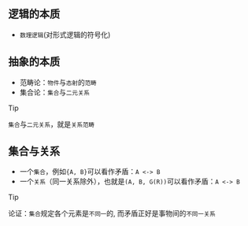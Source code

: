 ## 逻辑的本质

- `数理逻辑`(对形式逻辑的符号化)

## 抽象的本质

- 范畴论：`物件`与`态射`的`范畴`
- 集合论：`集合`与`二元关系`

> [!TIP]
> `集合`与`二元关系`，就是`关系范畴`


## 集合与关系

- 一个`集合`，例如`{A, B}`可以看作矛盾：`A <-> B`
- 一个`关系`（同一关系除外），也就是`(A, B, G(R))`可以看作矛盾：`A <-> B`

> [!TIP]
> 论证：`集合`规定各个元素是`不同一`的, 而矛盾正好是事物间的`不同一关系`
